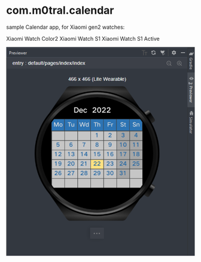 # com.m0tral.calendar

sample Calendar app,
for Xiaomi gen2 watches:

Xiaomi Watch Color2
Xiaomi Watch S1
Xiaomi Watch S1 Active

<img src="preview.png"/>

